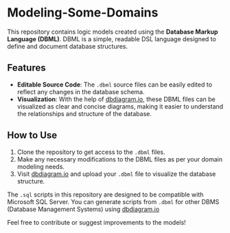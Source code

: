 # Modeling-Some-Domains

This repository contains logic models created using the **Database Markup Language (DBML)**. DBML is a simple, readable DSL language designed to define and document database structures.

## Features
- **Editable Source Code**: The `.dbml` source files can be easily edited to reflect any changes in the database schema.
- **Visualization**: With the help of [dbdiagram.io](https://dbdiagram.io/), these DBML files can be visualized as clear and concise diagrams, making it easier to understand the relationships and structure of the database.

## How to Use
1. Clone the repository to get access to the `.dbml` files.
2. Make any necessary modifications to the DBML files as per your domain modeling needs.
3. Visit [dbdiagram.io](https://dbdiagram.io/) and upload your `.dbml` file to visualize the database structure.


The `.sql` scripts in this repository are designed to be compatible with Microsoft SQL Server. You can generate scripts from `.dbml` for other DBMS (Database Management Systems) using [dbdiagram.io](https://dbdiagram.io/)

Feel free to contribute or suggest improvements to the models!

